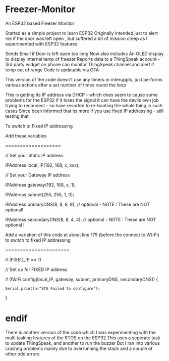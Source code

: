 # Freezer-Monitor
An ESP32 based Freezer Monitor

Started as a simple project to learn ESP32 
Originally intended just to alert me if the door was left open , but suffered a bit of mission creep as I experimented with ESP32 features

Sends Email if Door is left open too long
Now also includes 
An OLED display to display internal temp of freezer
Reports data to a ThingSpeak account - 3rd party widget on phone can monitor ThingSpeak channel and alert if temp out of range
Code is updatable via OTA 

This version of the code doesn't use any timers or interuppts, just performs various actions after a set number of times round the loop

This is getting its IP address via DHCP - which does seem to cause some problems for the ESP32 if it loses the signal it can have the devils own job trying to reconnect - so have resorted to re-booting the whole thing in such cases
Since been informed that its more if you use fixed IP addressing - still testing that 

To switch to Fixed IP addressing

Add these variables

===================

// Set your Static IP address

IPAddress local_IP(192, 168, x, xxx);

// Set your Gateway IP address

IPAddress gateway(192, 168, x, 1);

IPAddress subnet(255, 255, 1, 0);

IPAddress primaryDNS(8, 8, 8, 8); // optional   - NOTE : These are NOT optional!

IPAddress secondaryDNS(8, 8, 4, 4); // optional - NOTE : These are NOT optional !



Add a variation of this code at about line 175 (before the connect to Wi-Fi) to switch to fixed IP addressing

======================

if (FIXED_IP == 1)

  // Set up for FIXED IP address

  if (!WiFi.config(local_IP, gateway, subnet, primaryDNS, secondaryDNS)) {
  
    Serial.println("STA Failed to configure");
    
  }
  
endif  
=====================

There is another version of the code which I was experimenting with the multi tasking features of the RTOS on the ESP32 
This uses a seperate task to update ThingSpeak, and another to run the buzzer
But I ran into various crashng problems mainly due to overrunning the stack and a couple of other odd errors 
